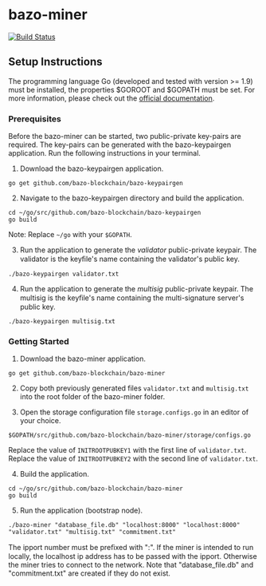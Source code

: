 # bazo-miner
[![Build Status](https://travis-ci.org/bazo-blockchain/bazo-miner.svg?branch=master)](https://travis-ci.org/bazo-blockchain/bazo-miner)

## Setup Instructions

The programming language Go (developed and tested with version >= 1.9) must be installed, the properties $GOROOT and $GOPATH must be set. For more information, please check out the [official documentation](https://github.com/golang/go/wiki/SettingGOPATH).

### Prerequisites

Before the bazo-miner can be started, two public-private key-pairs are required. The key-pairs can be generated with the bazo-keypairgen application. Run the following instructions in your terminal.

1. Download the bazo-keypairgen application.
```
go get github.com/bazo-blockchain/bazo-keypairgen
```

2. Navigate to the bazo-keypairgen directory and build the application.
```
cd ~/go/src/github.com/bazo-blockchain/bazo-keypairgen
go build
```

Note: Replace `~/go` with your `$GOPATH`.

3. Run the application to generate the _validator_ public-private keypair. The validator is the keyﬁle's name containing the validator's public key.
```
./bazo-keypairgen validator.txt
```

4. Run the application to generate the _multisig_ public-private keypair. The multisig is the keyﬁle's name containing the multi-signature server's public key.
```
./bazo-keypairgen multisig.txt
```

### Getting Started

1. Download the bazo-miner application.
```
go get github.com/bazo-blockchain/bazo-miner
```

2. Copy both previously generated files `validator.txt` and `multisig.txt` into the root folder of the bazo-miner folder.

3. Open the storage configuration file `storage.configs.go` in an editor of your choice.
```
$GOPATH/src/github.com/bazo-blockchain/bazo-miner/storage/configs.go
```

Replace the value of `INITROOTPUBKEY1` with the first line of `validator.txt`. Replace the value of `INITROOTPUBKEY2` with the second line of `validator.txt`.

4. Build the application.
```
cd ~/go/src/github.com/bazo-blockchain/bazo-miner
go build
```

5. Run the application (bootstrap node).
```
./bazo-miner "database_file.db" "localhost:8000" "localhost:8000" "validator.txt" "multisig.txt" "commitment.txt"
```

The ipport number must be preﬁxed with ":". If the miner is intended to run locally, the localhost ip address has to be passed with the ipport. Otherwise the miner tries to connect to the network. Note that "database_file.db" and "commitment.txt" are created if they do not exist.
